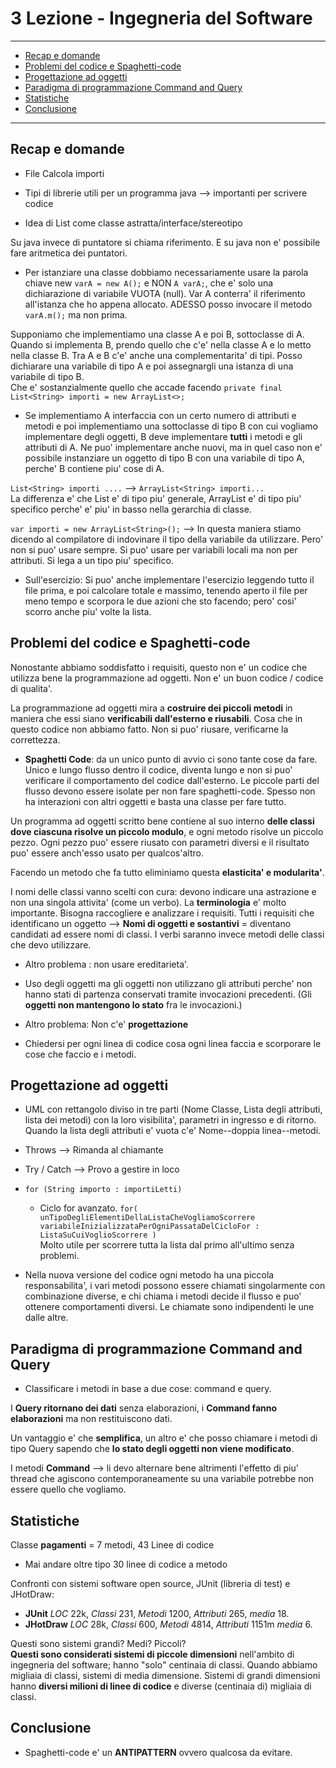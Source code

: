 # 3 Lezione - Ingegneria del Software

---
<!-- TOC -->
- [Recap e domande](#recap-e-domande)
- [Problemi del codice e Spaghetti-code](#problemi-del-codice-e-spaghetti-code)
- [Progettazione ad oggetti](#progettazione-ad-oggetti)
- [Paradigma di programmazione Command and Query](#paradigma-di-programmazione-command-and-query)
- [Statistiche](#statistiche)
- [Conclusione](#conclusione)
<!-- /TOC -->


---

## Recap e domande

* File Calcola importi

* Tipi di librerie utili per un programma java --> importanti per scrivere codice

* Idea di List come classe astratta/interface/stereotipo

Su java invece di puntatore si chiama riferimento. E su java non e' possibile fare aritmetica dei puntatori.  

* Per istanziare una classe dobbiamo necessariamente usare la parola chiave new
```varA = new A();``` e NON ```A varA;```, che e' solo una dichiarazione di variabile VUOTA (null). Var A conterra' il riferimento all'istanza che ho appena allocato. ADESSO posso invocare il metodo ```varA.m();``` ma non prima. 

Supponiamo che implementiamo una classe A e poi B, sottoclasse di A. Quando si implementa B, prendo quello che c'e' nella classe A e lo metto nella classe B. Tra A e B c'e' anche una complementarita' di tipi. Posso dichiarare una variabile di tipo A e poi assegnargli una istanza di una variabile di tipo B.  
Che e' sostanzialmente quello che accade facendo ```private final List<String> importi = new ArrayList<>;```

* Se implementiamo A interfaccia con un certo numero di attributi e metodi e poi implementiamo una sottoclasse di tipo B con cui vogliamo implementare degli oggetti, B deve implementare **tutti** i metodi e gli attributi di A. Ne puo' implementare anche nuovi, ma in quel caso non e' possibile instanziare un oggetto di tipo B con una variabile di tipo A, perche' B contiene piu' cose di A. 

```List<String> importi ....``` --> ```ArrayList<String> importi...```  
La differenza e' che List<String> e' di tipo piu' generale, ArrayList<String> e' di tipo piu' specifico perche' e' piu' in basso nella gerarchia di classe. 

```var importi = new ArrayList<String>();``` --> In questa maniera stiamo dicendo al compilatore di indovinare il tipo della variabile da utilizzare. Pero' non si puo' usare sempre. Si puo' usare per variabili locali ma non per attributi. Si lega a un tipo piu' specifico. 

* Sull'esercizio: Si puo' anche implementare l'esercizio leggendo tutto il file prima, e poi calcolare totale e massimo, tenendo aperto il file per meno tempo e scorpora le due azioni che sto facendo; pero' cosi' scorro anche piu' volte la lista. 

## Problemi del codice e Spaghetti-code

Nonostante abbiamo soddisfatto i requisiti, questo non e' un codice che utilizza bene la programmazione ad oggetti. Non e' un buon codice / codice di qualita'.  
  
La programmazione ad oggetti mira a **costruire dei piccoli metodi** in maniera che essi siano **verificabili dall'esterno e riusabili**. Cosa che in questo codice non abbiamo fatto. Non si puo' riusare, verificarne la correttezza.

* **Spaghetti Code**: da un unico punto di avvio ci sono tante cose da fare. Unico e lungo flusso dentro il codice, diventa lungo e non si puo' verificare il comportamento del codice dall'esterno. Le piccole parti del flusso devono essere isolate per non fare spaghetti-code. Spesso non ha interazioni con altri oggetti e basta una classe per fare tutto. 

Un programma ad oggetti scritto bene contiene al suo interno **delle classi dove ciascuna risolve un piccolo modulo**, e ogni metodo risolve un piccolo pezzo. Ogni pezzo puo' essere riusato con parametri diversi e il risultato puo' essere anch'esso usato per qualcos'altro.  
  
Facendo un metodo che fa tutto eliminiamo questa **elasticita' e modularita'**.  

I nomi delle classi vanno scelti con cura: devono indicare una astrazione e non una singola attivita' (come un verbo). La **terminologia** e' molto importante. Bisogna raccogliere e analizzare i requisiti. Tutti i requisiti che identificano un oggetto --> **Nomi di oggetti e sostantivi** = diventano candidati ad essere nomi di classi. I verbi saranno invece metodi delle classi che devo utilizzare.  
  
* Altro problema : non usare ereditarieta'. 

* Uso degli oggetti ma gli oggetti non utilizzano gli attributi perche' non hanno stati di partenza conservati tramite invocazioni precedenti. (Gli **oggetti non mantengono lo stato** fra le invocazioni.)

* Altro problema: Non c'e' **progettazione** 
  
* Chiedersi per ogni linea di codice cosa ogni linea faccia e scorporare le cose che faccio e i metodi. 

## Progettazione ad oggetti

* UML con rettangolo diviso in tre parti (Nome Classe, Lista degli attributi, lista dei metodi) con la loro visibilita', parametri in ingresso e di ritorno. Quando la lista degli attributi e' vuota c'e' Nome--doppia linea--metodi.  

* Throws --> Rimanda al chiamante 
* Try / Catch --> Provo a gestire in loco

* ```for (String importo : importiLetti)```
    * Ciclo for avanzato. ```for( unTipoDegliElementiDellaListaCheVogliamoScorrere variabileInizializzataPerOgniPassataDelCicloFor : ListaSuCuiVoglioScorrere )```  
Molto utile per scorrere tutta la lista dal primo all'ultimo senza problemi.  

* Nella nuova versione del codice ogni metodo ha una piccola responsabilita', i vari metodi possono essere chiamati singolarmente con combinazione diverse, e chi chiama i metodi decide il flusso e puo' ottenere comportamenti diversi. Le chiamate sono indipendenti le une dalle altre. 

## Paradigma di programmazione Command and Query

* Classificare i metodi in base a due cose: command e query. 

I **Query ritornano dei dati** senza elaborazioni, i **Command fanno elaborazioni** ma non restituiscono dati.  

Un vantaggio e' che **semplifica**, un altro e' che posso chiamare i metodi di tipo Query sapendo che **lo stato degli oggetti non viene modificato**.  
  
I metodi **Command** --> li devo alternare bene altrimenti l'effetto di piu' thread che agiscono contemporaneamente su una variabile potrebbe non essere quello che vogliamo.  
  
## Statistiche 

Classe **pagamenti** = 7 metodi, 43 Linee di codice  

* Mai andare oltre tipo 30 linee di codice a metodo
  
Confronti con sistemi software open source, JUnit (libreria di test) e JHotDraw:  
* **JUnit** *LOC* 22k, *Classi* 231, *Metodi* 1200, *Attributi* 265, *media* 18.  
* **JHotDraw** *LOC* 28k, *Classi* 600, *Metodi* 4814, *Attributi* 1151m *media* 6. 
  
Questi sono sistemi grandi? Medi? Piccoli?  
**Questi sono considerati sistemi di piccole dimensioni** nell'ambito di ingegneria del software; hanno "solo" centinaia di classi. Quando abbiamo migliaia di classi, sistemi di media dimensione. Sistemi di grandi dimensioni hanno **diversi milioni di linee di codice** e diverse (centinaia di) migliaia di classi. 

## Conclusione

* Spaghetti-code e' un **ANTIPATTERN** ovvero qualcosa da evitare.
